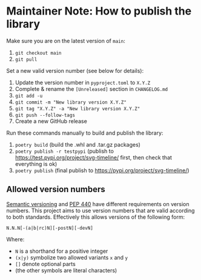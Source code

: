 # Maintainer Note: How to publish the library
Make sure you are on the latest version of `main`:
1. `git checkout main`
2. `git pull`

Set a new valid version number (see below for details):
1. Update the version number in `pyproject.toml` to `X.Y.Z`
2. Complete & rename the `[Unreleased]` section in `CHANGELOG.md`
3. `git add -u`
4. `git commit -m "New library version X.Y.Z"`
5. `git tag "X.Y.Z" -a "New library version X.Y.Z"`
6. `git push --follow-tags`
7. Create a new GitHub release

Run these commands manually to build and publish the library:
1. `poetry build`
   (build the .whl and .tar.gz packages)
2. `poetry publish -r testpypi`
   (publish to https://test.pypi.org/project/svg-timeline/ first, then check that everything is ok)
3. `poetry publish`
   (final publish to https://pypi.org/project/svg-timeline/)


## Allowed version numbers
[Semantic versioning](https://semver.org/) and [PEP 440](https://peps.python.org/pep-0440/#public-version-identifier)
have different requirements on version numbers.
This project aims to use version numbers that are valid according to both standards.
Effectively this allows versions of the following form:
```
N.N.N[-(a|b|rc)N][-postN][-devN]
```

Where:
- `N` is a shorthand for a positive integer
- `(x|y)` symbolize two allowed variants `x` and `y`
- `[]` denote optional parts
- (the other symbols are literal characters)
